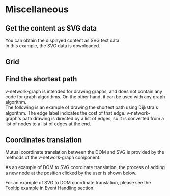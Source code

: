 # Miscellaneous

## Get the content as SVG data

You can obtain the displayed content as SVG text data.  
In this example, the SVG data is downloaded.

<demo-tabs :demo-height="250" :use-data="true">
<template v-slot:demo>
  <DemoDownload />
</template>
<template v-slot:source>

  <<< @/.vitepress/components/09_misc/01/Download.vue{18-27}

</template>
<template v-slot:data>

  <<< @/.vitepress/components/09_misc/01/data.ts

</template>
</demo-tabs>

## Grid

<demo-tabs :use-data="true">
<template v-slot:demo>
  <DemoGridLayer />
</template>
<template v-slot:source>

  <<< @/.vitepress/components/09_misc/02/GridLayer.vue{9-23}

</template>
<template v-slot:data>

  <<< @/.vitepress/components/09_misc/02/data.ts

</template>
</demo-tabs>

## Find the shortest path

v-network-graph is intended for drawing graphs, and does not
contain any code for graph algorithms.
On the other hand, it can be used with any graph algorithm.  
The following is an example of drawing the shortest path using
Dijkstra's algorithm.
The edge label indicates the cost of that edge.
v-network-graph's path drawing is directed by a list of edges,
so it is converted from a list of nodes to a list of edges at
the end.

<demo-tabs :demo-height="350" :use-data="true" hint="Displays the shortest path from the 'Source' to the mouse-over node.">
<template v-slot:demo>
  <DemoDijkstra />
</template>
<template v-slot:source>

  <<< @/.vitepress/components/09_misc/03/Dijkstra.vue

</template>
<template v-slot:data>

  <<< @/.vitepress/components/09_misc/03/data.ts

</template>
</demo-tabs>

## Coordinates translation

Mutual coordinate translation between the DOM and SVG is
provided by the methods of the v-network-graph component.

As an example of DOM to SVG coordinate translation, the
process of adding a new node at the position clicked by
the user is shown below.

<demo-tabs :use-data="true" hint="Clicking on an empty area will add a new node to that location.">
<template v-slot:demo>
  <DemoCoordinates />
</template>
<template v-slot:source>

  <<< @/.vitepress/components/09_misc/04/Coordinates.vue

</template>
<template v-slot:data>

  <<< @/.vitepress/components/09_misc/04/data.ts

</template>
</demo-tabs>

For an example of SVG to DOM coordinate translation, please see the
[Tooltip](https://dash14.github.io/v-network-graph/examples/event.html#tooltip)
example in Event Handling section.

<script setup>
import DemoDownload from '../.vitepress/components/09_misc/01/Download.vue'
import DemoGridLayer from '../.vitepress/components/09_misc/02/GridLayer.vue'
import DemoDijkstra from '../.vitepress/components/09_misc/03/Dijkstra.vue'
import DemoCoordinates from '../.vitepress/components/09_misc/04/Coordinates.vue'
</script>


